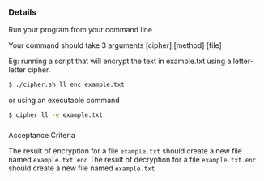 ### Details

Run your program from your command line

Your command should take 3 arguments [cipher] [method] [file]

Eg: running a script that will encrypt the text in example.txt using a letter-letter cipher.
```sh
$ ./cipher.sh ll enc example.txt
```

or using an executable command
```sh
$ cipher ll -e example.txt
```

###
Acceptance Criteria

The result of encryption for a file `example.txt` should create a new file named `example.txt.enc`
The result of decryption for a file `example.txt.enc` should create a new file named `example.txt`
